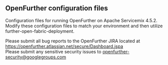 OpenFurther configuration files
----------------------

Configuration files for running OpenFurther on Apache Servicemix 4.5.2. Modify these configuration files to match your environment and then utilize further-open-fabric-deployment.

Please submit all bug reports to the OpenFurther JIRA located at https://openfurther.atlassian.net/secure/Dashboard.jspa  
Please submit any sensitive security issues to openfurther-security@googlegroups.com
